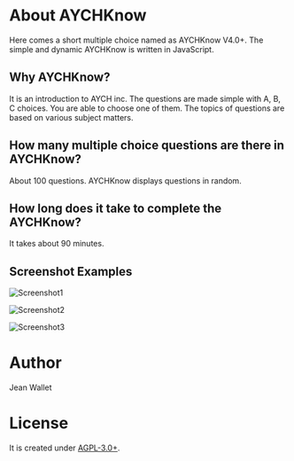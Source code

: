 # About AYCHKnow

Here comes a short multiple choice named as AYCHKnow V4.0+. 
The simple and dynamic AYCHKnow is written in JavaScript.

## Why AYCHKnow?
It is an introduction to AYCH inc. The questions are made simple with A, B, C choices. You are able to choose one of them. 
The topics of questions are based on various subject matters.

## How many multiple choice questions are there in AYCHKnow?
About 100 questions. AYCHKnow displays questions in random.

## How long does it take to complete the AYCHKnow?
It takes about 90 minutes.

## Screenshot Examples
![Screenshot1](https://home.uni-leipzig.de/idiv/quiz/screens/screenshot-1.png)

![Screenshot2](https://home.uni-leipzig.de/idiv/quiz/screens/screenshot-2.png)

![Screenshot3](https://home.uni-leipzig.de/idiv/quiz/screens/screenshot-3.png)


# Author
Jean Wallet


# License
It is created under [AGPL-3.0+](https://www.gnu.org/licenses/). 
